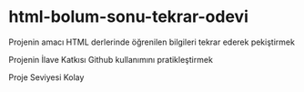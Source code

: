 # html-bolum-sonu-tekrar-odevi

Projenin amacı HTML derlerinde öğrenilen bilgileri tekrar ederek pekiştirmek

Projenin İlave Katkısı Github kullanımını pratikleştirmek

Proje Seviyesi Kolay

